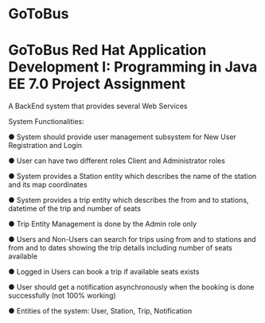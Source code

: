 # GoToBus
 # GoToBus Red Hat Application Development I: Programming in Java EE 7.0 Project Assignment 
A BackEnd system that provides several Web Services

System Functionalities:

● System should provide user management subsystem for New User Registration and Login

● User can have two different roles Client and Administrator roles

● System provides a Station entity which describes the name of the station and its map
coordinates

● System provides a trip entity which describes the from and to stations, datetime of the trip and
number of seats

● Trip Entity Management is done by the Admin role only

● Users and Non-Users can search for trips using from and to stations and from and to dates
showing the trip details including number of seats available

● Logged in Users can book a trip if available seats exists

● User should get a notification asynchronously when the booking is done successfully (not 100% working)

● Entities of the system: User, Station, Trip, Notification
